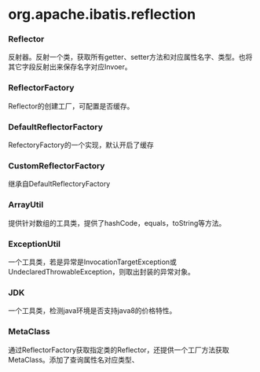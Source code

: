 # org.apache.ibatis.reflection

### Reflector
反射器。反射一个类，获取所有getter、setter方法和对应属性名字、类型。也将其它字段反射出来保存名字对应Invoer。

### ReflectorFactory
Reflector的创建工厂，可配置是否缓存。

### DefaultReflectorFactory
RefectoryFactory的一个实现，默认开启了缓存

### CustomReflectorFactory
继承自DefaultReflectoryFactory

### ArrayUtil
提供针对数组的工具类，提供了hashCode，equals，toString等方法。

### ExceptionUtil
一个工具类，若是异常是InvocationTargetException或UndeclaredThrowableException，则取出封装的异常对象。

### JDK
一个工具类，检测java环境是否支持java8的价格特性。

### MetaClass
通过ReflectorFactory获取指定类的Reflector，还提供一个工厂方法获取MetaClass。添加了查询属性名对应类型、

